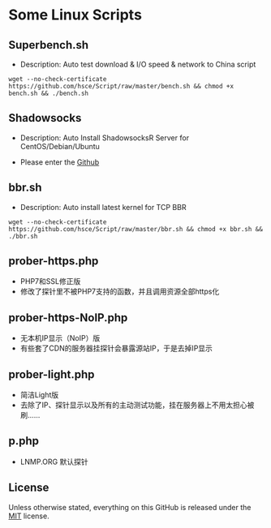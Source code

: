 # Some Linux Scripts

## Superbench.sh
- Description: Auto test download & I/O speed & network to China script

```
wget --no-check-certificate https://github.com/hsce/Script/raw/master/bench.sh && chmod +x bench.sh && ./bench.sh
```

## Shadowsocks
- Description: Auto Install ShadowsocksR Server for CentOS/Debian/Ubuntu

- Please enter the [Github](https://github.com/hsce/Shadowsocks)

## bbr.sh
- Description: Auto install latest kernel for TCP BBR

```
wget --no-check-certificate https://github.com/hsce/Script/raw/master/bbr.sh && chmod +x bbr.sh && ./bbr.sh
```

## prober-https.php
- PHP7和SSL修正版
- 修改了探针里不被PHP7支持的函数，并且调用资源全部https化

## prober-https-NoIP.php
- 无本机IP显示（NoIP）版
- 有些套了CDN的服务器挂探针会暴露源站IP，于是去掉IP显示

## prober-light.php
- 简洁Light版
- 去除了IP、探针显示以及所有的主动测试功能，挂在服务器上不用太担心被刷……

## p.php
 - LNMP.ORG 默认探针

## License

Unless otherwise stated, everything on this GitHub is released under the [MIT](https://cyrilwong.mit-license.org/) license.
